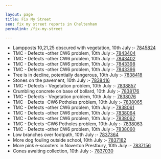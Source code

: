```yaml
---

layout: page
title: Fix My Street
seo: fix my street reports in Cheltenham
permalink: /fix-my-street

---
```


<!-- fix_marker starts -->

- Lampposts 10,21,25 obscured with vegetation, 10th July :- [7845824](https://www.fixmystreet.com/report/7845824)
- TMC - Defects -other CW6 problem, 10th July :- [7843404](https://www.fixmystreet.com/report/7843404)
- TMC - Defects -other CW6 problem, 10th July :- [7843402](https://www.fixmystreet.com/report/7843402)
- TMC - Defects -other CW6 problem, 10th July :- [7843398](https://www.fixmystreet.com/report/7843398)
- TMC - Defects -other CW6 problem, 10th July :- [7843396](https://www.fixmystreet.com/report/7843396)
- Tree is in decline, potentially dangerous, 10th July :- [7838418](https://www.fixmystreet.com/report/7838418)
- Stones on the pavement, 10th July :- [7838416](https://www.fixmystreet.com/report/7838416)
- TMC - Defects - Vegetation problem, 10th July :- [7838857](https://www.fixmystreet.com/report/7838857)
- Crumbling concrete on base of bollard, 10th July :- [7838176](https://www.fixmystreet.com/report/7838176)
- TMC - Defects - Vegetation problem, 10th July :- [7838076](https://www.fixmystreet.com/report/7838076)
- TMC - Defects -CW6 Potholes  problem, 10th July :- [7838065](https://www.fixmystreet.com/report/7838065)
- TMC - Defects -other CW6 problem, 10th July :- [7838061](https://www.fixmystreet.com/report/7838061)
- TMC - Defects -other CW6 problem, 10th July :- [7838064](https://www.fixmystreet.com/report/7838064)
- TMC - Defects -other CW6 problem, 10th July :- [7838062](https://www.fixmystreet.com/report/7838062)
- TMC - Defects -CW6 Potholes  problem, 10th July :- [7838063](https://www.fixmystreet.com/report/7838063)
- TMC - Defects -other CW6 problem, 10th July :- [7838060](https://www.fixmystreet.com/report/7838060)
- Low branches over footpath, 10th July :- [7837364](https://www.fixmystreet.com/report/7837364)
- More dog fouling outside school, 10th July :- [7837182](https://www.fixmystreet.com/report/7837182)
- More pink e-scooters in Noverton Prestbury, 10th July :- [7837156](https://www.fixmystreet.com/report/7837156)
- Cones awaiting collection, 10th July :- [7837030](https://www.fixmystreet.com/report/7837030)

<!-- fix_marker ends -->